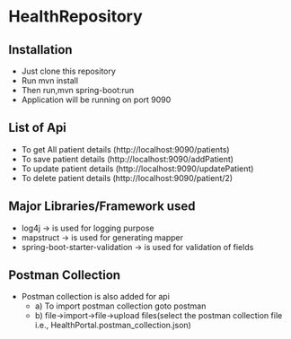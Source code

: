 # HealthRepository

## Installation
- Just clone this repository
- Run mvn install
- Then run,mvn spring-boot:run
- Application will be running on port 9090


## List of Api
- To get All patient details (http://localhost:9090/patients)
- To save patient details (http://localhost:9090/addPatient)
- To update patient details (http://localhost:9090/updatePatient)
- To delete patient details (http://localhost:9090/patient/2)

## Major Libraries/Framework used
- log4j -> is used for logging purpose
- mapstruct -> is used for generating mapper
- spring-boot-starter-validation -> is used for validation of fields

## Postman Collection
- Postman collection is also added for api
  - a) To import postman collection goto postman
  - b) file->import->file->upload files(select the postman collection file i.e., HealthPortal.postman_collection.json)
